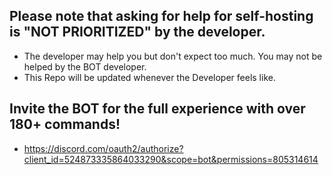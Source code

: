 ## Please note that asking for help for self-hosting is "NOT PRIORITIZED" by the developer.
- The developer may help you but don't expect too much. You may not be helped by the BOT developer.
- This Repo will be updated whenever the Developer feels like.

## Invite the BOT for the full experience with over 180+ commands!
- https://discord.com/oauth2/authorize?client_id=524873335864033290&scope=bot&permissions=805314614









